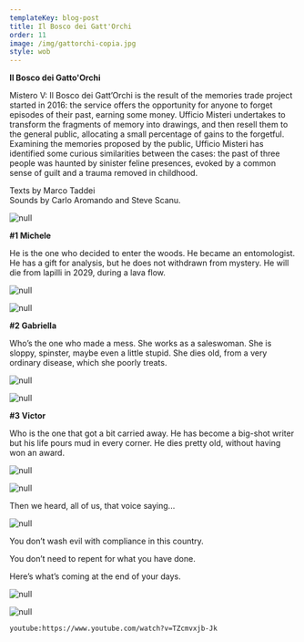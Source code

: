 ```yaml
---
templateKey: blog-post
title: Il Bosco dei Gatt'Orchi
order: 11
image: /img/gattorchi-copia.jpg
style: wob
---
```

**Il Bosco dei Gatto'Orchi**

Mistero V: Il Bosco dei Gatt’Orchi is the result of the memories trade project started in 2016: the service offers the opportunity for anyone to forget episodes of their past, earning some money. Ufficio Misteri undertakes to transform the fragments of memory into drawings, and then resell them to the general public, allocating a small percentage of gains to the forgetful. Examining the memories proposed by the public, Ufficio Misteri has identified some curious similarities between the cases: the past of three people was haunted by sinister feline presences, evoked by a common sense of guilt and a trauma removed in childhood. 

Texts by Marco Taddei\
Sounds by Carlo Aromando and Steve Scanu.

![null](/img/schermata-2019-01-17-alle-13.35.10.png)

**\#1 Michele**

He is the one who decided to enter the woods.
He became an entomologist. He has a gift for analysis, but he does not withdrawn from mystery.
He will die from lapilli in 2029, during a lava flow.

![null](/img/schermata-2019-01-16-alle-12.59.24.png)

![null](/img/schermata-2019-01-16-alle-12.59.45.png)

**\#2 Gabriella**

Who’s the one who made a mess.
She works as a saleswoman. She is sloppy, spinster, maybe even a little stupid.
She dies old, from a very ordinary disease, which she poorly treats.

![null](/img/schermata-2019-01-16-alle-13.00.01.png)

![null](/img/schermata-2019-01-16-alle-13.00.15.png)

**\#3 Victor**

Who is the one that got a bit carried away.
He has become a big-shot writer but his life pours mud in every corner.
He dies pretty old, without having won an award.

![null](/img/schermata-2019-01-16-alle-13.00.29.png)

![null](/img/schermata-2019-01-16-alle-13.00.38.png)

Then we heard, all of us, that voice saying...

![null](/img/schermata-2019-01-14-alle-19.46.01.png)

You don’t wash evil with compliance in this country.

You don’t need to repent for what you have done.

Here’s what’s coming at the end of your days.

![null](/img/schermata-2019-01-14-alle-19.45.44.png)

![null](/img/schermata-2019-01-17-alle-13.35.24.png)

`youtube:https://www.youtube.com/watch?v=TZcmvxjb-Jk`
